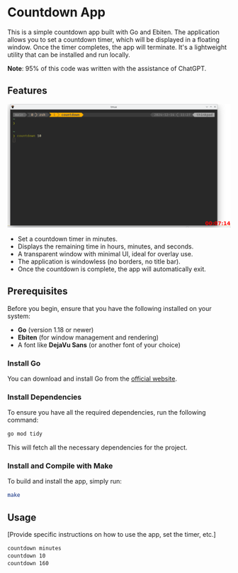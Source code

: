 # Countdown App

This is a simple countdown app built with Go and Ebiten. The application allows you to set a countdown timer, which will be displayed in a floating window. Once the timer completes, the app will terminate. It's a lightweight utility that can be installed and run locally.

**Note**: 95% of this code was written with the assistance of ChatGPT.

## Features

![Example](screenshot.png)

- Set a countdown timer in minutes.
- Displays the remaining time in hours, minutes, and seconds.
- A transparent window with minimal UI, ideal for overlay use.
- The application is windowless (no borders, no title bar).
- Once the countdown is complete, the app will automatically exit.

## Prerequisites

Before you begin, ensure that you have the following installed on your system:

- **Go** (version 1.18 or newer)
- **Ebiten** (for window management and rendering)
- A font like **DejaVu Sans** (or another font of your choice)

### Install Go

You can download and install Go from the [official website](https://golang.org/dl/).

### Install Dependencies

To ensure you have all the required dependencies, run the following command:

```bash
go mod tidy
```

This will fetch all the necessary dependencies for the project.

### Install and Compile with Make

To build and install the app, simply run:

```bash
make
```

## Usage

[Provide specific instructions on how to use the app, set the timer, etc.]

```bash
countdown minutes
countdown 10
countdown 160
```
